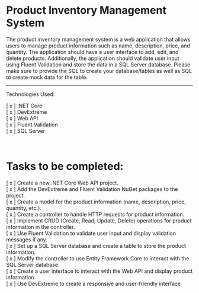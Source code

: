 ﻿# Product Inventory Management System 

The product inventory management system is a web application that allows users to manage product information such as name, description, price, and quantity. The application should have a user interface to add, edit, and delete products. Additionally, the application should validate user input using Fluent Validation and store the data in a SQL Server database. Please make sure to provide the SQL to create your database/tables as well as SQL to create mock data for the table. 

---
Technologies Used:

[ x ] .NET Core  
[ x ] DevExtreme  
[ x ] Web API  
[ x ] Fluent Validation  
[ x ] SQL Server  

 

# Tasks to be completed:

[ x ] Create a new .NET Core Web API project.   
[ x ] Add the DevExtreme and Fluent Validation NuGet packages to the project.   
[ x ] Create a model for the product information (name, description, price, quantity, etc.).   
[ x ] Create a controller to handle HTTP requests for product information.  
[ x ] Implement CRUD (Create, Read, Update, Delete) operations for product information in the controller.   
[ x ] Use Fluent Validation to validate user input and display validation messages if any.   
[ x ] Set up a SQL Server database and create a table to store the product information.   
[ x ] Modify the controller to use Entity Framework Core to interact with the SQL Server database.   
[ x ] Create a user interface to interact with the Web API and display product information.   
[ x ] Use DevExtreme to create a responsive and user-friendly interface   




